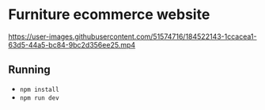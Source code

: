 # Furniture ecommerce website

https://user-images.githubusercontent.com/51574716/184522143-1ccacea1-63d5-44a5-bc84-9bc2d356ee25.mp4

## Running
- `npm install`
- `npm run dev`
